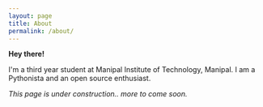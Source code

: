 ```yaml
---
layout: page
title: About
permalink: /about/
---
```


<b>Hey there!</b> 

I'm a third year student at Manipal Institute of Technology, Manipal. I am a Pythonista and an open source enthusiast.

 <i>This page is under construction.. more to come soon.</i>
<!---
This is the base Jekyll theme. You can find out more info about customizing your Jekyll theme, as well as basic Jekyll usage documentation at [jekyllrb.com](https://jekyllrb.com/)-->

<!--- You can find the source code for Minima at GitHub:
[jekyll][jekyll-organization] /
[minima](https://github.com/jekyll/minima)-->

<!---You can find the source code for Jekyll at GitHub:
[jekyll][jekyll-organization] /
[jekyll](https://github.com/jekyll/jekyll)-->


[jekyll-organization]: https://github.com/jekyll

